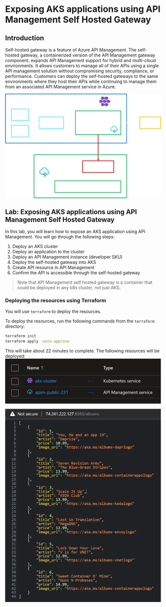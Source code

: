 # Exposing AKS applications using API Management Self Hosted Gateway

## Introduction

Self-hosted gateway is a feature of Azure API Management. The self-hosted gateway, a containerized version of the API Management gateway component, expands API Management support for hybrid and multi-cloud environments. It allows customers to manage all of their APIs using a single API management solution without compromising security, compliance, or performance. Customers can deploy the self-hosted gateways to the same environments where they host their APIs while continuing to manage them from an associated API Management service in Azure.

![architecture](images/architecture.png)

## Lab: Exposing AKS applications using API Management Self Hosted Gateway

In this lab, you will learn how to expose an AKS application using API Management. You will go through the following steps:

1. Deploy an AKS cluster
2. Deploy an application to the cluster
3. Deploy an API Management instance (developer SKU)
4. Deploy the self-hosted gateway into AKS
5. Create API resource in API Management
6. Confirm the API is accessible through the self-hosted gateway

> Note that API Management self hosted gateway is a container that could be deployed in any k8s cluster, not just AKS.

### Deploying the resources using Terraform

You will use `terraform` to deploy the resources.

To deploy the resources, run the following commands from the `terraform` directory:

```sh
terraform init
terraform apply -auto-approve
```

This will take about 22 minutes to complete.
The following resources will be deployed: ![](images/resources.png)

![apim](images/webapi.png)